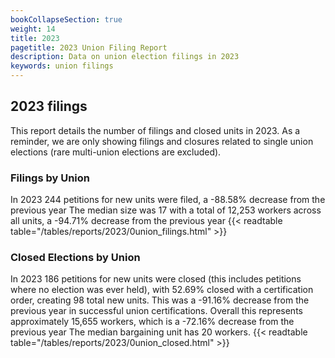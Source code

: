 ```yaml
---
bookCollapseSection: true
weight: 14
title: 2023
pagetitle: 2023 Union Filing Report
description: Data on union election filings in 2023
keywords: union filings
---
```


## 2023 filings

This report details the number of filings and closed units in 2023. As a reminder, we are only showing filings and closures related to single union elections (rare multi-union elections are excluded).

### Filings by Union
In 2023 244 petitions for new units were filed, a -88.58% decrease from the previous year The median size was 17 with a total of 12,253 workers across all units, a -94.71% decrease from the previous year
{{< readtable table="/tables/reports/2023/0union_filings.html" >}}

### Closed Elections by Union
In 2023 186 petitions for new units were closed (this includes petitions where no election was ever held), with 52.69% closed with a certification order, creating 98 total new units. This was a -91.16% decrease from the previous year in successful union certifications. Overall this represents approximately 15,655 workers, which is a -72.16% decrease from the previous year The median bargaining unit has 20 workers.
{{< readtable table="/tables/reports/2023/0union_closed.html" >}}
